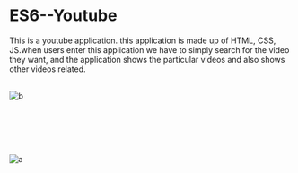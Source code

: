 # ES6--Youtube
This is a youtube application.  this application is made up of HTML, CSS, JS.when users enter this application
we have to simply search for the video they want, and the application shows the particular videos and also shows other videos related.
<br/>
<br/>

![b](https://user-images.githubusercontent.com/100849820/205710701-6718c731-8526-4939-8469-9b12e398ecaf.png)

<br/>
<br/>
<br/>
<br/>

![a](https://user-images.githubusercontent.com/100849820/205710716-aa1d2b93-3231-440a-8b5d-b57611fc3655.png)
